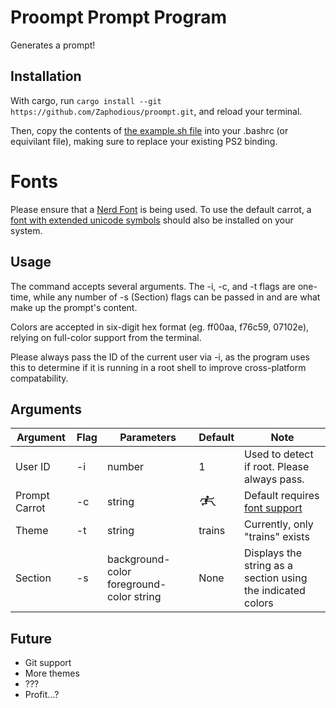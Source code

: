 # Proompt Prompt Program

Generates a prompt!

## Installation

With cargo, run `cargo install --git https://github.com/Zaphodious/proompt.git`,
and reload your terminal.

Then, copy the contents of [the example.sh file](example.sh) into your .bashrc (or equivilant file),
making sure to replace your existing PS2 binding.

# Fonts

Please ensure that a [Nerd Font](https://www.nerdfonts.com/font-downloads)
is being used. To use the default carrot, a [font with extended unicode symbols](https://fonts.google.com/noto/specimen/Noto+Sans+Symbols+2)
should also be installed on your system.

## Usage

The command accepts several arguments. The -i, -c, and -t flags are one-time,
while any number of -s (Section) flags can be passed in and are what make up
the prompt's content.

Colors are accepted in six-digit hex format (eg. ff00aa, f76c59, 07102e),
relying on full-color support from the terminal.

Please always pass the ID of the current 
user via -i, as the program uses this to determine if it is running in a root
shell to improve cross-platform compatability. 


## Arguments

| Argument | Flag | Parameters | Default | Note |
| --- | --- | --- | --- | --- |
| User ID | -i | number | 1 | Used to detect if root. Please always pass. |
| Prompt Carrot | -c | string | 🮲🮳 | Default requires [font support](https://fonts.google.com/noto/specimen/Noto+Sans+Symbols+2) |
| Theme | -t | string | trains | Currently, only "trains" exists |
| Section | -s | background-color foreground-color string | None | Displays the string as a section using the indicated colors |

## Future

- Git support
- More themes 
- ???
- Profit...?

